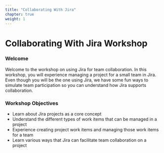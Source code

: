```yaml
---
title: "Collaborating With Jira"
chapter: true
weight: 1
---
```


# Collaborating With Jira Workshop

### Welcome

Welcome to the workshop on using Jira for team collaboration.  In this workshop, you will experience managing a project for a small team in Jira.  Even though you will be the one using Jira, we have some fun ways to simulate team participation so you can understand how Jira supports collaboration.

### Workshop Objectives
*	Learn about Jira projects as a core concept
*	Understand the different types of work items that can be managed in a project
*	Experience creating project work items and managing those work items for a team
*	Learn various ways that Jira can facilitate team collaboration on a project
